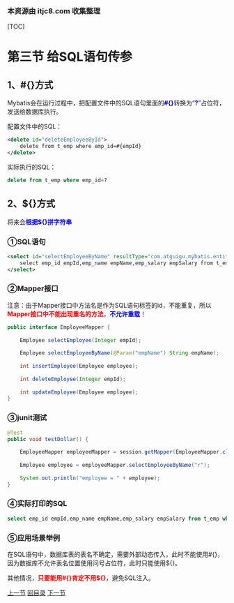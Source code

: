 ### 本资源由 itjc8.com 收集整理
[TOC]

# 第三节 给SQL语句传参

## 1、#{}方式

Mybatis会在运行过程中，把配置文件中的SQL语句里面的<span style="color:blue;font-weight:bold;">#{}</span>转换为“<span style="color:blue;font-weight:bold;">?</span>”占位符，发送给数据库执行。



配置文件中的SQL：

```xml
<delete id="deleteEmployeeById">
    delete from t_emp where emp_id=#{empId}
</delete>
```



实际执行的SQL：

```sql
delete from t_emp where emp_id=?
```



## 2、${}方式

将来会<span style="color:blue;font-weight:bold;">根据${}拼字符串</span>



### ①SQL语句

```xml
<select id="selectEmployeeByName" resultType="com.atguigu.mybatis.entity.Employee">
    select emp_id empId,emp_name empName,emp_salary empSalary from t_emp where emp_name like '%${empName}%'
</select>
```



### ②Mapper接口

注意：由于Mapper接口中方法名是作为SQL语句标签的id，不能重复，所以<span style="color:red;font-weight:bold;">Mapper接口中不能出现重名的方法</span>，<span style="color:blue;font-weight:bold;">不允许重载</span>！

```java
public interface EmployeeMapper {
    
    Employee selectEmployee(Integer empId);
    
    Employee selectEmployeeByName(@Param("empName") String empName);
    
    int insertEmployee(Employee employee);
    
    int deleteEmployee(Integer empId);
    
    int updateEmployee(Employee employee);
}
```



### ③junit测试

```java
@Test
public void testDollar() {
    
    EmployeeMapper employeeMapper = session.getMapper(EmployeeMapper.class);
    
    Employee employee = employeeMapper.selectEmployeeByName("r");
    
    System.out.println("employee = " + employee);
}
```



### ④实际打印的SQL

```sql
select emp_id empId,emp_name empName,emp_salary empSalary from t_emp where emp_name like '%r%'
```



### ⑤应用场景举例

在SQL语句中，数据库表的表名不确定，需要外部动态传入，此时不能使用#{}，因为数据库不允许表名位置使用问号占位符，此时只能使用${}。<br/>

其他情况，<span style="color:red;font-weight:bold;">只要能用#{}肯定不用${}</span>，避免SQL注入。



[上一节](verse02.html) [回目录](index.html) [下一节](verse04.html)